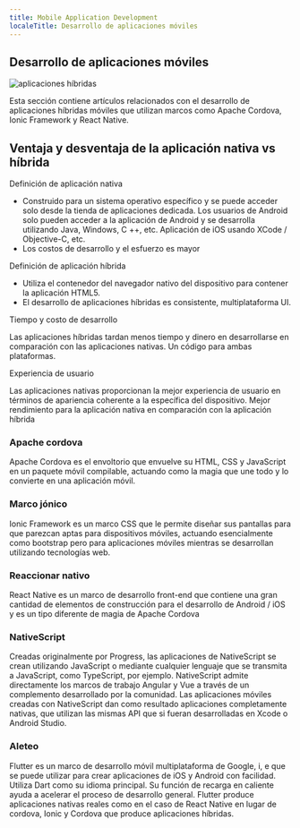 ```yaml
---
title: Mobile Application Development
localeTitle: Desarrollo de aplicaciones móviles
---
```

## Desarrollo de aplicaciones móviles

![aplicaciones híbridas](https://preview.ibb.co/chfPGv/Whats_App_Image_2017_09_11_at_12_48_41_PM.jpg)

Esta sección contiene artículos relacionados con el desarrollo de aplicaciones híbridas móviles que utilizan marcos como Apache Cordova, Ionic Framework y React Native.

## Ventaja y desventaja de la aplicación nativa vs híbrida

Definición de aplicación nativa

*   Construido para un sistema operativo específico y se puede acceder solo desde la tienda de aplicaciones dedicada. Los usuarios de Android solo pueden acceder a la aplicación de Android y se desarrolla utilizando Java, Windows, C ++, etc. Aplicación de iOS usando XCode / Objective-C, etc.
*   Los costos de desarrollo y el esfuerzo es mayor

Definición de aplicación híbrida

*   Utiliza el contenedor del navegador nativo del dispositivo para contener la aplicación HTML5.
*   El desarrollo de aplicaciones híbridas es consistente, multiplataforma UI.

Tiempo y costo de desarrollo

Las aplicaciones híbridas tardan menos tiempo y dinero en desarrollarse en comparación con las aplicaciones nativas. Un código para ambas plataformas.

Experiencia de usuario

Las aplicaciones nativas proporcionan la mejor experiencia de usuario en términos de apariencia coherente a la específica del dispositivo. Mejor rendimiento para la aplicación nativa en comparación con la aplicación híbrida

### Apache cordova

Apache Cordova es el envoltorio que envuelve su HTML, CSS y JavaScript en un paquete móvil compilable, actuando como la magia que une todo y lo convierte en una aplicación móvil.

### Marco jónico

Ionic Framework es un marco CSS que le permite diseñar sus pantallas para que parezcan aptas para dispositivos móviles, actuando esencialmente como bootstrap pero para aplicaciones móviles mientras se desarrollan utilizando tecnologías web.

### Reaccionar nativo

React Native es un marco de desarrollo front-end que contiene una gran cantidad de elementos de construcción para el desarrollo de Android / iOS y es un tipo diferente de magia de Apache Cordova

### NativeScript

Creadas originalmente por Progress, las aplicaciones de NativeScript se crean utilizando JavaScript o mediante cualquier lenguaje que se transmita a JavaScript, como TypeScript, por ejemplo. NativeScript admite directamente los marcos de trabajo Angular y Vue a través de un complemento desarrollado por la comunidad. Las aplicaciones móviles creadas con NativeScript dan como resultado aplicaciones completamente nativas, que utilizan las mismas API que si fueran desarrolladas en Xcode o Android Studio.

### Aleteo

Flutter es un marco de desarrollo móvil multiplataforma de Google, i, e que se puede utilizar para crear aplicaciones de iOS y Android con facilidad. Utiliza Dart como su idioma principal. Su función de recarga en caliente ayuda a acelerar el proceso de desarrollo general. Flutter produce aplicaciones nativas reales como en el caso de React Native en lugar de cordova, Ionic y Cordova que produce aplicaciones híbridas.